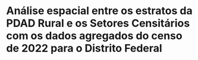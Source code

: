 # Análise espacial entre os estratos da PDAD Rural e os Setores Censitários com os dados agregados do censo de 2022 para o Distrito Federal
